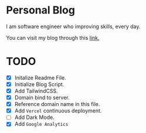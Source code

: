 # Personal Blog

I am software engineer who improving skills, every day.

You can visit my blog through this [link.](https://niyaziekinci.com)

# TODO

* [x] Initalize Readme File.
* [x] Initialize Blog Script.
* [x] Add TailwindCSS.
* [x] Domain bind to server.
* [x] Reference domain name in this file.
* [x] Add `Vercel` continuous deployment.
* [ ] Add Dark Mode.
* [x] Add `Google Analytics`